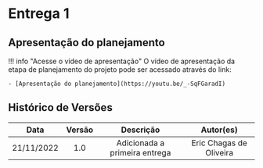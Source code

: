 # Entrega 1

## Apresentação do planejamento

!!! info "Acesse o vídeo de apresentação"
    O vídeo de apresentação da etapa de planejamento do projeto pode ser acessado através do link: 
    
    - [Apresentação do planejamento](https://youtu.be/_-SqFGaradI)


## Histórico de Versões

|    Data    | Versão |           Descrição           |        Autor(es)        |
| :--------: | :----: | :---------------------------: | :---------------------: |
| 21/11/2022 |  1.0   | Adicionada a primeira entrega | Eric Chagas de Oliveira |